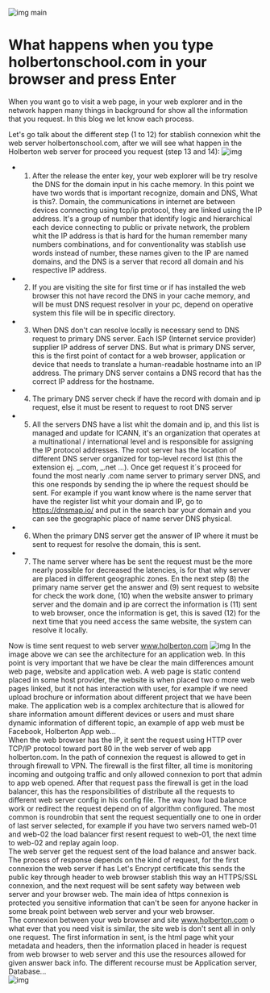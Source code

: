 ![img main](https://media-exp1.licdn.com/dms/image/C5612AQFoXEhtj0nvKQ/article-cover_image-shrink_720_1280/0?e=1603324800&v=beta&t=0SZQR6LYsqpQypdkVZ7V-sp0rS3KaMsBFZ1TAeuZyuQ)

# What happens when you type holbertonschool.com in your browser and press Enter

When you want go to visit a web page, in your web explorer and in the network happen many things in background for show all the information that you request. In this blog we let know each process.

Let's go talk about the different step (1 to 12) for stablish connexion whit the web server holbertonschool.com, after we will see what happen in the Holberton web server for proceed you request (step 13 and 14):
![img](https://media-exp1.licdn.com/dms/image/C4E12AQFJxFrLUAnMlg/article-inline_image-shrink_1000_1488/0?e=1603324800&v=beta&t=JA2XU1FxV312U2-6LoHQx5_cNtIEDYavS_GBE30_eSQ)

-   1. After the release the enter key, your web explorer will be try resolve the DNS for the domain input in his cache memory. In this point we have two words that is important recognize, domain and DNS, What is this?. Domain, the communications in internet are between devices connecting using tcp/ip protocol, they are linked using the IP address. It's a group of number that identify logic and hierarchical each device connecting to public or private network, the problem whit the IP address is that is hard for the human remember many numbers combinations, and for conventionality was stablish use words instead of number, these names given to the IP are named domains, and the DNS is a server that record all domain and his respective IP address.
-   2. If you are visiting the site for first time or if has installed the web browser this not have record the DNS in your cache memory, and will be must DNS request resolver in your pc, depend on operative system this file will be in specific directory.
-   3. When DNS don't can resolve locally is necessary send to DNS request to primary DNS server. Each ISP (Internet service provider) supplier IP address of server DNS. But what is primary DNS server, this is the first point of contact for a web browser, application or device that needs to translate a human-readable hostname into an IP address. The primary DNS server contains a DNS record that has the correct IP address for the hostname.
-   4. The primary DNS server check if have the record with domain and ip request, else it must be resent to request to root DNS server
-   5. All the servers DNS have a list whit the domain and ip, and this list is managed and update for ICANN, it's an organization that operates at a multinational / international level and is responsible for assigning the IP protocol addresses. The root server has the location of different DNS server organized for top-level record list (this the extension ej. _.com, _.net ...). Once get request it´s proceed for found the most nearly .com name server to primary server DNS, and this one responds by sending the ip where the request should be sent. For example if you want know where is the name server that have the register list whit your domain and IP, go to https://dnsmap.io/ and put in the search bar your domain and you can see the geographic place of name server DNS physical.
-   6. When the primary DNS server get the answer of IP where it must be sent to request for resolve the domain, this is sent.
-   7. The name server where has be sent the request must be the more nearly possible for decreased the latencies, is for that why server are placed in different geographic zones. En the next step (8) the primary name server get the answer and (9) sent request to website for check the work done, (10) when the website answer to primary server and the domain and ip are correct the information is (11) sent to web browser, once the information is get, this is saved (12) for the next time that you need access the same website, the system can resolve it locally.

Now is time sent request to web server www.holberton.com
![img](https://media-exp1.licdn.com/dms/image/C5612AQGyUeYzEbN7SA/article-inline_image-shrink_1500_2232/0?e=1603324800&v=beta&t=r9EE62l-synEgpuOObPsGCOKKLg5xX0srFqXsBwBRAQ)
In the image above we can see the architecture for an application web. In this point is very important that we have be clear the main differences amount web page, website and application web. A web page is static contend placed in some host provider, the website is when placed two o more web pages linked, but it not has interaction with user, for example if we need upload brochure or information about different project that we have been make. The application web is a complex architecture that is allowed for share information amount different devices or users and must share dynamic information of different topic, an example of app web must be Facebook, Holberton App web...<br>
When the web browser has the IP, it sent the request using HTTP over TCP/IP protocol toward port 80 in the web server of web app holberton.com. In the path of connexion the request is allowed to get in through firewall to VPN. The firewall is the first filter, all time is monitoring incoming and outgoing traffic and only allowed connexion to port that admin to app web opened. After that request pass the firewall is get in the load balancer, this has the responsibilities of distribute all the requests to different web server config in his config file. The way how load balance work or redirect the request depend on of algorithm configured. The most common is roundrobin that sent the request sequentially one to one in order of last server selected, for example if you have two servers named web-01 and web-02 the load balancer first resent request to web-01, the next time to web-02 and replay again loop.<br>
The web server get the request sent of the load balance and answer back. The process of response depends on the kind of request, for the first connexion the web server if has Let's Encrypt certificate this sends the public key through header to web browser stablish this way an HTTPS/SSL connexion, and the next request will be sent safety way between web server and your browser web. The main idea of https connexion is protected you sensitive information that can't be seen for anyone hacker in some break point between web server and your web browser.<br>
The connexion between your web browser and site www.holberton.com o what ever that you need visit is similar, the site web is don't sent all in only one request. The first information in sent, is the html page whit your metadata and headers, then the information placed in header is request from web browser to web server and this use the resources allowed for given answer back info. The different recourse must be Application server, Database...<br>
![img](https://media-exp1.licdn.com/dms/image/C5612AQEHY9kpWPUyqg/article-inline_image-shrink_1000_1488/0?e=1603324800&v=beta&t=CiCZGnSLTu0BE54bwsutIV8dEpUbvwyACRRFDFQhRvM)
